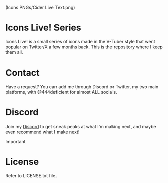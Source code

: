 (Icons PNGs/Cider Live Text.png)

# Icons Live! Series
Icons Live! is a small series of icons made in the V-Tuber style that went popular on Twitter/X a few months back. This is the repository where I keep them all.

# Contact
Have a request? You can add me through Discord or Twitter, my two main platforms, with @444deficient for almost ALL socials.

# Discord
Join my [Discord](https://discord.com/invite/989x8YPSm5) to get sneak peaks at what I'm making next, and maybe even recommend what I make next!

> [!IMPORTANT]
> # License
> Refer to LICENSE.txt file.
